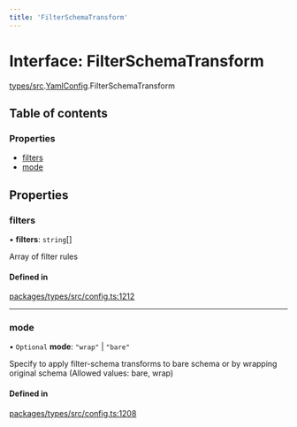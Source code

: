 ```yaml
---
title: 'FilterSchemaTransform'
---
```


# Interface: FilterSchemaTransform

[types/src](../modules/types_src).[YamlConfig](../modules/types_src.YamlConfig).FilterSchemaTransform

## Table of contents

### Properties

- [filters](types_src.YamlConfig.FilterSchemaTransform#filters)
- [mode](types_src.YamlConfig.FilterSchemaTransform#mode)

## Properties

### filters

• **filters**: `string`[]

Array of filter rules

#### Defined in

[packages/types/src/config.ts:1212](https://github.com/Urigo/graphql-mesh/blob/master/packages/types/src/config.ts#L1212)

___

### mode

• `Optional` **mode**: ``"wrap"`` | ``"bare"``

Specify to apply filter-schema transforms to bare schema or by wrapping original schema (Allowed values: bare, wrap)

#### Defined in

[packages/types/src/config.ts:1208](https://github.com/Urigo/graphql-mesh/blob/master/packages/types/src/config.ts#L1208)
